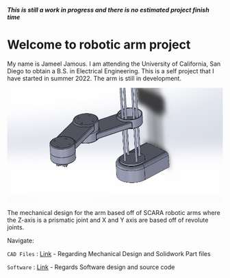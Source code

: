 ***This is still a work in progress and there is no estimated project finish time***

# Welcome to robotic arm project

My name is Jameel Jamous. I am attending the University of California, San Diego to obtain a B.S. in Electrical Engineering. This is a self project that I have started in summer 2022. The arm is still in development.

![](imgs/model.PNG "model")

The mechanical design for the arm based off of SCARA robotic arms where the Z-axis is a prismatic joint and X and Y axis are based off of revolute joints.

Navigate:

`CAD Files` : [Link](CAD%20Files/) - Regarding Mechanical Design and Solidwork Part files

`Software` : [Link](Software/) - Regards Software design and source code

